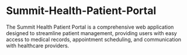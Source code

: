 # Summit-Health-Patient-Portal
The Summit Health Patient Portal is a comprehensive web application designed to streamline patient management, providing users with easy access to medical records, appointment scheduling, and communication with healthcare providers.
